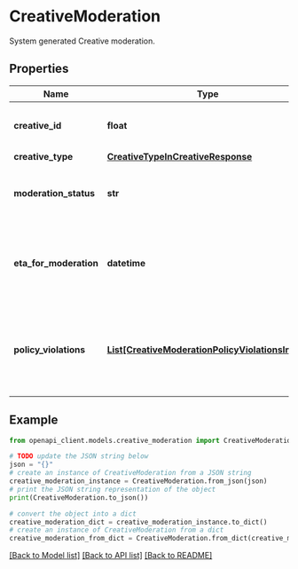 # CreativeModeration

System generated Creative moderation.

## Properties

Name | Type | Description | Notes
------------ | ------------- | ------------- | -------------
**creative_id** | **float** | Unique identifier of the creative. | 
**creative_type** | [**CreativeTypeInCreativeResponse**](CreativeTypeInCreativeResponse.md) |  | 
**moderation_status** | **str** | The moderation status of the creative. |Status|Description| |------|-----------| |APPROVED|Moderation for the creative is complete.| |IN_PROGRESS|Moderation for the creative is in progress. The expected date and time for completion are specfied in the &#x60;etaForModeration&#x60; field.| |REJECTED|The creative has failed moderation. Specific information about the content that violated policy is available in &#x60;policyViolations&#x60;.| | 
**eta_for_moderation** | **datetime** | Expected date and time by which moderation will be complete. | 
**policy_violations** | [**List[CreativeModerationPolicyViolationsInner]**](CreativeModerationPolicyViolationsInner.md) | A list of policy violations for a creative that has failed moderation. | 

## Example

```python
from openapi_client.models.creative_moderation import CreativeModeration

# TODO update the JSON string below
json = "{}"
# create an instance of CreativeModeration from a JSON string
creative_moderation_instance = CreativeModeration.from_json(json)
# print the JSON string representation of the object
print(CreativeModeration.to_json())

# convert the object into a dict
creative_moderation_dict = creative_moderation_instance.to_dict()
# create an instance of CreativeModeration from a dict
creative_moderation_from_dict = CreativeModeration.from_dict(creative_moderation_dict)
```
[[Back to Model list]](../README.md#documentation-for-models) [[Back to API list]](../README.md#documentation-for-api-endpoints) [[Back to README]](../README.md)


